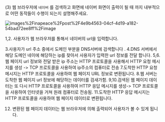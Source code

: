 (3) 웹 브라우저에 `네이버` 를 검색하고 화면에 네이버 화면이 출력이 될 때 까지 내부적으로 어떤 동작들이 수행이 되는지 설명해주세요.

![images%2Finapeace%2Fpost%2F4e9b4563-04cf-4d19-a182-54bad72ee8ff%2Fimage](/var/folders/y4/10dlpvmx12x_gx_cx5lt_9sr0000gn/T/net.shinyfrog.bear/BearTemp.Gqh02B/images%2Finapeace%2Fpost%2F4e9b4563-04cf-4d19-a182-54bad72ee8ff%2Fimage.png)

1,2. 사용자가 웹 브라우저를 통해서 네이버의 url을 입력합니다.

3.사용자가 url 주소 중에서 도메인 부분을 DNS서버에 검색합니다 .
4.DNS 서버에서 해당 도메인 네이에 해당하는 ip를 찾아서 사용자가 입력한 url 정보를 전달 합니다.
5,6. 웹 페이지 url 정보와 전달 받은 ip 주소는 HTTP 프로토콜을 사용해서 HTTP 요청 메시지를 생성 -> TCP 프로토콜을 사용하여 ip주소의 컴퓨터로 전송
7.도착한 HTTP 요청 메시지는 HTTP 프로토콜을 사용하여 웹 페이지 URL 정보로 변환됩니다.
8.웹 서버는 도착한 웹 페이지 url 정보에 해당하는 데이터를 검새가함.
9,10.검색된 웹 페이지 데이터는 또 다시 HTTP 프로토콜을 사용하여 HTTP 응답 메시지를 생성-> TCP 프로토콜을 사용하여 인터넷을 거쳐 원래 컴퓨터로 전송됨.
11.도착한 HTTP 응답 메시지는 HTTP 프로토콜을 사용하여 웹 페이지 데이터로 변환됩니다.

12. 변환된 웹 페이지 데이터는 웹 브라우저에 의해 출력되어 사용자가 볼 수 있게 됩니다.
